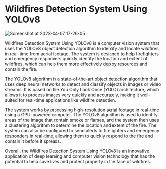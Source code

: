 # Wildfires Detection System Using YOLOv8

![Screenshot at 2023-04-07 17-26-05](https://user-images.githubusercontent.com/99510125/230643406-d605b4c1-7650-4489-a654-c5a948bcad0c.png)



Wildfires Detection System Using YOLOv8 is a computer vision system that uses the YOLOv8 object detection algorithm to identify and locate wildfires in real-time from aerial footage. The system is designed to help firefighters and emergency responders quickly identify the location and extent of wildfires, which can help them more effectively deploy resources and contain the fire.

The YOLOv8 algorithm is a state-of-the-art object detection algorithm that uses deep neural networks to detect and classify objects in images or video streams. It is based on the You Only Look Once (YOLO) architecture, which allows it to process images very quickly and accurately, making it well-suited for real-time applications like wildfire detection.

The system works by processing high-resolution aerial footage in real-time using a GPU-powered computer. The YOLOv8 algorithm is used to identify areas of the image that contain smoke or flames, and the system then uses a clustering algorithm to determine the location and extent of the fire. The system can also be configured to send alerts to firefighters and emergency responders in real-time, allowing them to quickly respond to the fire and contain it before it spreads.

Overall, the Wildfires Detection System Using YOLOv8 is an innovative application of deep learning and computer vision technology that has the potential to help save lives and protect property in the face of wildfires.


